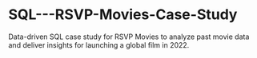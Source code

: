 # SQL---RSVP-Movies-Case-Study
Data-driven SQL case study for RSVP Movies to analyze past movie data and deliver insights for launching a global film in 2022.
